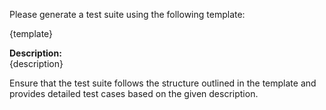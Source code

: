 Please generate a test suite using the following template:

{template}

**Description:**  
{description}

Ensure that the test suite follows the structure outlined in the template and provides detailed test cases based on the given description.